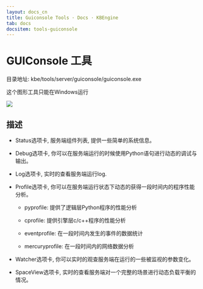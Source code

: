 ```yaml
---
layout: docs_cn
title: Guiconsole Tools · Docs · KBEngine
tab: docs
docsitem: tools-guiconsole
---
```


GUIConsole 工具
===============

目录地址: 
	kbe/tools/server/guiconsole/guiconsole.exe

这个图形工具只能在Windows运行

<img class="screenshots-img" src="{{ site.baseurl }}/assets/img/screenshots/guiconsole_debug.jpg">


描述
------------------------------------------

* Status选项卡, 服务端组件列表, 提供一些简单的系统信息。

* Debug选项卡, 你可以在服务端运行的时候使用Python语句进行动态的调试与输出。

* Log选项卡, 实时的查看服务端运行log.

* Profile选项卡, 你可以在服务端运行状态下动态的获得一段时间内的程序性能分析。

	* pyprofile: 提供了逻辑层Python程序的性能分析

	* cprofile: 提供引擎层c/c++程序的性能分析

	* eventprofile: 在一段时间内发生的事件的数据统计

	* mercuryprofile: 在一段时间内的网络数据分析

* Watcher选项卡, 你可以实时的观查服务端在运行的一些被监视的参数变化。

* SpaceView选项卡, 实时的查看服务端对一个完整的场景进行动态负载平衡的情况。



